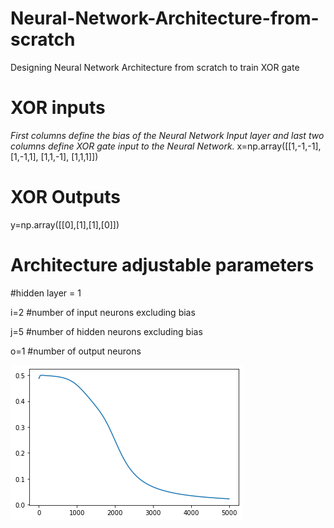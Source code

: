 # Neural-Network-Architecture-from-scratch
Designing Neural Network Architecture from scratch to train XOR gate

# XOR inputs

*First columns define the bias of the Neural Network Input layer and last two columns define XOR gate input to the Neural Network.*
x=np.array([[1,-1,-1],
            [1,-1,1],
            [1,1,-1],
            [1,1,1]])

# XOR Outputs

y=np.array([[0],[1],[1],[0]])

# Architecture adjustable parameters

#hidden layer = 1

i=2  #number of input neurons excluding bias

j=5  #number of hidden neurons excluding bias 

o=1  #number of output neurons


<img src="image/Cost_function.png" >
